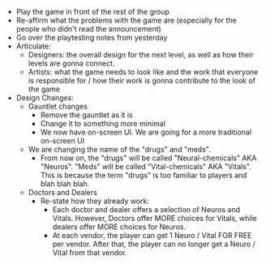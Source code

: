 - Play the game in front of the rest of the group
- Re-affirm what the problems with the game are (especially for the people who didn't read the announcement)
- Go over the playtesting notes from yesterday
- Articulate:
	- Designers: the overall design for the next level, as well as how their levels are gonna connect.
	- Artists: what the game needs to look like and the work that everyone is responsible for / how their work is gonna contribute to the look of the game
- Design Changes:
	- Gauntlet changes
		- Remove the gauntlet as it is
		- Change it to something more minimal
		- We now have on-screen UI. We are going for a more traditional on-screen UI
	- We are changing the name of the "drugs" and "meds".
		- From now on, the "drugs" will be called "Neural-chemicals" AKA "Neuros". "Meds" will be called "Vital-chemicals" AKA "Vitals". This is because the term "drugs" is too familiar to players and blah blah blah. 
	- Doctors and Dealers
		- Re-state how they already work: 
			- Each doctor and dealer offers a selection of Neuros and Vitals. However, Doctors offer MORE choices for Vitals, while dealers offer MORE choices for Neuros.
			- At each vendor, the player can get 1 Neuro / Vital FOR FREE per vendor. After that, the player can no longer get a Neuro / Vital from that vendor.
